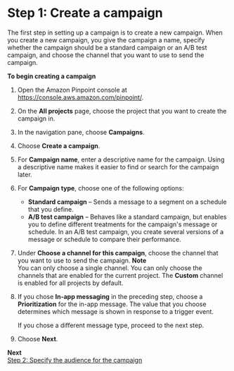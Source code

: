 # Step 1: Create a campaign<a name="campaigns-begin"></a>

The first step in setting up a campaign is to create a new campaign\. When you create a new campaign, you give the campaign a name, specify whether the campaign should be a standard campaign or an A/B test campaign, and choose the channel that you want to use to send the campaign\.

**To begin creating a campaign**

1. Open the Amazon Pinpoint console at [https://console\.aws\.amazon\.com/pinpoint/](https://console.aws.amazon.com/pinpoint/)\.

1. On the **All projects** page, choose the project that you want to create the campaign in\.

1. In the navigation pane, choose **Campaigns**\.

1. Choose **Create a campaign**\.

1. For **Campaign name**, enter a descriptive name for the campaign\. Using a descriptive name makes it easier to find or search for the campaign later\.

1. For **Campaign type**, choose one of the following options:
   + **Standard campaign** – Sends a message to a segment on a schedule that you define\.
   + **A/B test campaign** – Behaves like a standard campaign, but enables you to define different treatments for the campaign's message or schedule\. In an A/B test campaign, you create several versions of a message or schedule to compare their performance\.

1. Under **Choose a channel for this campaign**, choose the channel that you want to use to send the campaign\.
**Note**  
You can only choose a single channel\. You can only choose the channels that are enabled for the current project\. The **Custom** channel is enabled for all projects by default\.

1. If you chose **In\-app messaging** in the preceding step, choose a **Prioritization** for the in\-app message\. The value that you choose determines which message is shown in response to a trigger event\.

   If you chose a different message type, proceed to the next step\.

1. Choose **Next**\.

**Next**  
[Step 2: Specify the audience for the campaign](campaigns-segment.md)